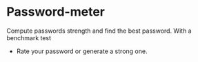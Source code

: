 # Password-meter
Compute passwords strength and find the best password. With a benchmark test
- Rate your password or generate a strong one.





